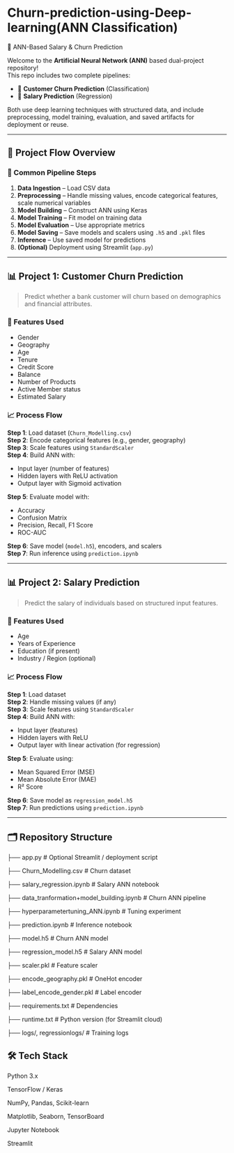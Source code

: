 # Churn-prediction-using-Deep-learning(ANN Classification)
🤖 ANN-Based Salary & Churn Prediction

Welcome to the **Artificial Neural Network (ANN)** based dual-project repository!  
This repo includes two complete pipelines:

- 🧾 **Customer Churn Prediction** (Classification)
- 💼 **Salary Prediction** (Regression)

Both use deep learning techniques with structured data, and include preprocessing, model training, evaluation, and saved artifacts for deployment or reuse.

---

## 🧭 Project Flow Overview

### 🔄 Common Pipeline Steps

1. **Data Ingestion** – Load CSV data
2. **Preprocessing** – Handle missing values, encode categorical features, scale numerical variables
3. **Model Building** – Construct ANN using Keras
4. **Model Training** – Fit model on training data
5. **Model Evaluation** – Use appropriate metrics
6. **Model Saving** – Save models and scalers using `.h5` and `.pkl` files
7. **Inference** – Use saved model for predictions
8. **(Optional)** Deployment using Streamlit (`app.py`)

---

## 📊 Project 1: Customer Churn Prediction

> Predict whether a bank customer will churn based on demographics and financial attributes.

### 🧾 Features Used
- Gender
- Geography
- Age
- Tenure
- Credit Score
- Balance
- Number of Products
- Active Member status
- Estimated Salary

### 📈 Process Flow

**Step 1**: Load dataset (`Churn_Modelling.csv`)  
**Step 2**: Encode categorical features (e.g., gender, geography)  
**Step 3**: Scale features using `StandardScaler`  
**Step 4**: Build ANN with:
- Input layer (number of features)
- Hidden layers with ReLU activation
- Output layer with Sigmoid activation

**Step 5**: Evaluate model with:
- Accuracy
- Confusion Matrix
- Precision, Recall, F1 Score
- ROC-AUC

**Step 6**: Save model (`model.h5`), encoders, and scalers  
**Step 7**: Run inference using `prediction.ipynb`

---

## 📊 Project 2: Salary Prediction

> Predict the salary of individuals based on structured input features.

### 🧾 Features Used
- Age
- Years of Experience
- Education (if present)
- Industry / Region (optional)

### 📈 Process Flow

**Step 1**: Load dataset  
**Step 2**: Handle missing values (if any)  
**Step 3**: Scale features using `StandardScaler`  
**Step 4**: Build ANN with:
- Input layer (features)
- Hidden layers with ReLU
- Output layer with linear activation (for regression)

**Step 5**: Evaluate using:
- Mean Squared Error (MSE)
- Mean Absolute Error (MAE)
- R² Score

**Step 6**: Save model as `regression_model.h5`  
**Step 7**: Run predictions using `prediction.ipynb`

---

## 🗂️ Repository Structure

├── app.py # Optional Streamlit / deployment script

├── Churn_Modelling.csv # Churn dataset

├── salary_regression.ipynb # Salary ANN notebook

├── data_tranformation+model_building.ipynb # Churn ANN pipeline

├── hyperparametertuning_ANN.ipynb # Tuning experiment

├── prediction.ipynb # Inference notebook

├── model.h5 # Churn ANN model

├── regression_model.h5 # Salary ANN model

├── scaler.pkl # Feature scaler

├── encode_geography.pkl # OneHot encoder

├── label_encode_gender.pkl # Label encoder

├── requirements.txt # Dependencies

├── runtime.txt # Python version (for Streamlit cloud)

├── logs/, regressionlogs/ # Training logs

## 🛠️ Tech Stack
Python 3.x

TensorFlow / Keras

NumPy, Pandas, Scikit-learn

Matplotlib, Seaborn, TensorBoard

Jupyter Notebook

Streamlit

